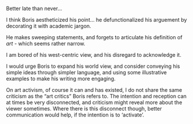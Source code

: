 Better late than never…

I think Boris aestheticized his point… he defunctionalized his arguement by decorating it with academic jargon.

He makes sweeping statements, and forgets to articulate his definition of _art_ - which seems rather narrow. 

I am bored of his west-centric view, and his disregard to acknowledge it. 

I would urge Boris to expand his world view, and consider conveying his simple ideas through simpler language, and using some illustrative examples to make his writing more engaging. 

On art activism, of course it can and has existed, I do not share the same criticism as the “art critics” Boris refers to. The intention and reception can at times be very disconnected, and criticism might reveal more about the viewer sometimes. Where there is this disconnect though, better communication would help, if the intention is to ‘activate’.
